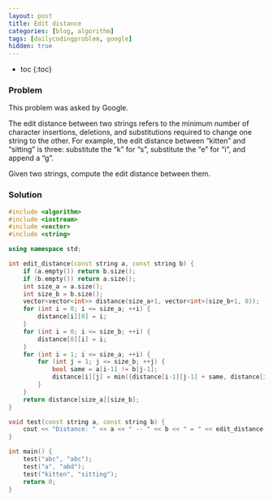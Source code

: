 ```yaml
---
layout: post
title: Edit distance
categories: [blog, algorithm]
tags: [dailycodingproblem, google]
hidden: true
---
```


+ toc
{:toc}

### Problem

This problem was asked by Google.

The edit distance between two strings refers to the minimum number of character
insertions, deletions, and substitutions required to change one string to the other.
For example, the edit distance between “kitten” and “sitting” is three:
substitute the “k” for “s”, substitute the “e” for “i”, and append a “g”.

Given two strings, compute the edit distance between them.

### Solution

```cpp
#include <algorithm>
#include <iostream>
#include <vector>
#include <string>

using namespace std;

int edit_distance(const string a, const string b) {
    if (a.empty()) return b.size();
    if (b.empty()) return a.size();
    int size_a = a.size();
    int size_b = b.size();
    vector<vector<int>> distance(size_a+1, vector<int>(size_b+1, 0));
    for (int i = 0; i <= size_a; ++i) {
        distance[i][0] = i;
    }
    for (int i = 0; i <= size_b; ++i) {
        distance[0][i] = i;
    }
    for (int i = 1; i <= size_a; ++i) {
        for (int j = 1; j <= size_b; ++j) {
            bool same = a[i-1] != b[j-1];
            distance[i][j] = min({distance[i-1][j-1] + same, distance[i-1][j] + 1, distance[i][j-1]+1});
        }
    }
    return distance[size_a][size_b];
}

void test(const string a, const string b) {
    cout << "Distance: " << a << " -- " << b << " = " << edit_distance(a, b) << endl;
}

int main() {
    test("abc", "abc");
    test("a", "abd");
    test("kitten", "sitting");
    return 0;
}
```

